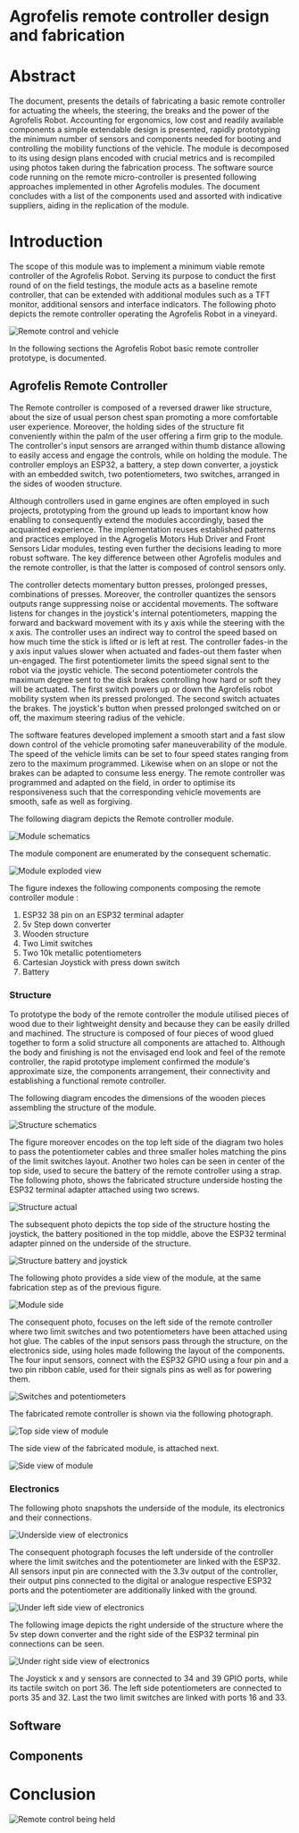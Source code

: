 # Agrofelis remote controller design and fabrication

# Abstract

The document, presents the details of fabricating a basic remote controller for actuating the wheels, the steering, the breaks and the power of the Agrofelis Robot. Accounting for ergonomics, low cost and readily available components a simple extendable design is presented, rapidly prototyping the minimum number of sensors and components needed for booting and controlling the mobility functions of the vehicle. The module is decomposed to its  using design plans encoded with crucial metrics and is recompiled using photos taken during the fabrication process. The software source code running on the remote micro-controller is presented following approaches implemented in other Agrofelis modules. The document concludes with a list of the components used and assorted with indicative suppliers, aiding in the replication of the module.

# Introduction

The scope of this module was to implement a minimum viable remote controller of the Agrofelis Robot. Serving its purpose to conduct the first round of on the field testings, the module acts as a baseline remote controller, that can be extended with additional modules such as a TFT monitor, additional sensors and interface indicators. The following photo depicts the remote controller operating the Agrofelis Robot in a vineyard. 

![Remote control and vehicle](_figures/remote-control-00-view-using.jpg)

In the following sections the Agrofelis Robot basic remote controller prototype, is documented.

## Agrofelis Remote Controller

The Remote controller is composed of a reversed drawer like structure, about the size of usual person chest span promoting a more comfortable user experience. Moreover, the holding sides of the structure fit conveniently within the palm of the user offering a firm grip to the module. The controller's input sensors are arranged within thumb distance allowing to easily access and engage the controls, while on holding the module. The controller employs an ESP32, a battery, a step down converter, a joystick with an embedded switch, two potentiometers, two switches, arranged in the sides of wooden structure. 

Although controllers used in game engines are often employed in such projects, prototyping from the ground up leads to important know how enabling to consequently extend the modules accordingly, based the acquainted experience. The implementation reuses established patterns and practices employed in the Agrogelis Motors Hub Driver and Front Sensors Lidar modules, testing even further the decisions leading to more robust software. The key difference between other Agrofelis modules and the remote controller, is that the latter is composed of control sensors only. 

The controller detects momentary button presses, prolonged presses, combinations of presses. Moreover, the controller quantizes the sensors outputs range suppressing noise or accidental movements. The software listens for changes in the joystick's internal potentiometers, mapping the forward and backward movement with its y axis while the steering with the x axis. The controller uses an indirect way to control the speed based on how much time the stick is lifted or is left at rest. The controller fades-in the y axis input values slower when actuated and fades-out them faster when un-engaged. The first potentiometer limits the speed signal sent to the robot via the joystic vehicle. The second potentiometer controls the maximum degree sent to the disk brakes controlling how hard or soft they will be actuated. The first switch powers up or down the Agrofelis robot mobility system when its pressed prolonged. The second switch actuates the brakes. The joystick's button when pressed prolonged switched on or off, the maximum steering radius of the vehicle.

The software features developed implement a smooth start and a fast slow down control of the vehicle promoting safer maneuverability of the module. The speed of the vehicle limits can be set to four speed states ranging from zero to the maximum programmed. Likewise when on an slope or not the brakes can be adapted to consume less energy. The remote controller was programmed and adapted on the field, in order to optimise its responsiveness such that the corresponding vehicle movements are smooth, safe as well as forgiving. 

The following diagram depicts the Remote controller module.

![Module schematics](_figures/remote-control-01-module-schematics.png)

The module component are enumerated by the consequent schematic.

![Module exploded view](_figures/remote-control-02-module-exploded.png)

The figure indexes the following components composing the remote controller module :

1. ESP32 38 pin on an ESP32 terminal adapter
2. 5v Step down converter
3. Wooden structure
4. Two Limit switches
5. Two 10k metallic potentiometers 
6. Cartesian Joystick with press down switch
7. Battery

### Structure

To prototype the body of the remote controller the module utilised pieces of wood due to their lightweight density and because they can be easily drilled and machined. The structure is composed of four pieces of wood glued together to form a solid structure all components are attached to.
Although the body and finishing is not the envisaged end look and feel of the remote controller, the rapid prototype implement confirmed the module's approximate size, the components arrangement, their connectivity and establishing a functional remote controller.

The following diagram encodes the dimensions of the wooden pieces assembling the structure of the module. 

![Structure schematics](_figures/remote-control-03-structure-schematics.png)

The figure moreover encodes on the top left side of the diagram two holes to pass the potentiometer cables and three smaller holes matching the pins of the limit switches layout. Another two holes can be seen in center of the top side, used to secure the battery of the remote controller using a strap. The following photo, shows the fabricated structure underside hosting the ESP32 terminal adapter attached using two screws. 

![Structure actual](_figures/remote-control-04-frame.jpg)

The subsequent photo depicts the top side of the structure hosting the joystick, the battery positioned in the top middle, above the ESP32 terminal adapter pinned on the underside of the structure.

![Structure battery and joystick](_figures/remote-control-05-frame-battery-joystic.jpg)

The following photo provides a side view of the module, at the same fabrication step as of the previous figure.

![Module side](_figures/remote-control-06-side.jpg)

The consequent photo, focuses on the left side of the remote controller where two limit switches and two potentiometers have been attached using hot glue. The cables of the input sensors pass through the structure, on the electronics side, using holes made following the layout of the components. The four input sensors, connect with the ESP32 GPIO using a four pin and a two pin ribbon cable, used for their signals pins as well as for powering them. 

![Switches and potentiometers](_figures/remote-control-07-switch-potetiometer.jpg)

The fabricated remote controller is shown via the following photograph.

![Top side view of module](_figures/remote-control-08-top-side-sensors.jpg)

The side view of the fabricated module, is attached next.

![Side view of module](_figures/remote-control-09-side.jpg)


### Electronics

The following photo snapshots the underside of the module, its electronics and their connections.

![Underside view of electronics](_figures/remote-control-10-under-electronics.jpg)

The consequent photograph focuses the left underside of the controller where the limit switches and the potentiometer are linked with the ESP32. 
All sensors input pin are connected with the 3.3v output of the controller, their output pins connected to the digital or analogue respective ESP32 ports and the potentiometer are additionally linked with the ground.

![Under left side view of electronics](_figures/remote-control-11-imder-left-side.jpg)

The following image depicts the right underside of the structure where the 5v step down converter and the right side of the ESP32 terminal pin connections can be seen.

![Under right side view of electronics](_figures/remote-control-12-uner-right-side.jpg)

The Joystick x and y sensors are connected to 34 and 39 GPIO ports, while its tactile switch on port 36. The left side potentiometers are connected to ports 35 and 32. Last the two limit switches are linked with ports 16 and 33. 


## Software

## Components

# Conclusion

![Remote control being held](_figures/remote-control-13-held.jpg)

